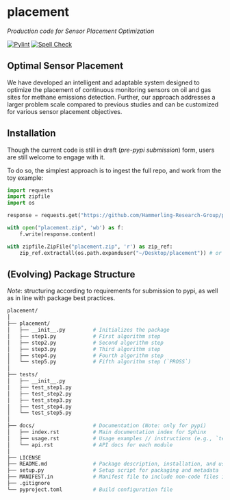 # placement
*Production code for Sensor Placement Optimization*

[![Pylint](https://github.com/Hammerling-Research-Group/placement/actions/workflows/pylint.yml/badge.svg)](https://github.com/Hammerling-Research-Group/placement/actions/workflows/pylint.yml)
[![Spell Check](https://github.com/Hammerling-Research-Group/placement/actions/workflows/spellcheck.yml/badge.svg)](https://github.com/Hammerling-Research-Group/placement/actions/workflows/spellcheck.yml)

## Optimal Sensor Placement

We have developed an intelligent and adaptable system designed to optimize the placement of continuous monitoring sensors on oil and gas sites for methane emissions detection. Further, our approach addresses a larger problem scale compared to previous studies and can be customized for various sensor placement objectives.

## Installation

Though the current code is still in draft (*pre-pypi submission*) form, users are still welcome to engage with it. 

To do so, the simplest approach is to ingest the full repo, and work from the toy example: 

```python
import requests
import zipfile
import os

response = requests.get("https://github.com/Hammerling-Research-Group/placement/archive/refs/heads/main.zip")

with open("placement.zip", 'wb') as f:
    f.write(response.content)

with zipfile.ZipFile("placement.zip", 'r') as zip_ref:
    zip_ref.extractall(os.path.expanduser("~/Desktop/placement")) # or wherever you'd like to store the code
```

## (Evolving) Package Structure

*Note*: structuring according to requirements for submission to pypi, as well as in line with package best practices. 

```bash
placement/
│
├── placement/
│   ├── __init__.py         # Initializes the package
│   ├── step1.py            # First algorithm step
│   ├── step2.py            # Second algorithm step
│   ├── step3.py            # Third algorithm step
│   ├── step4.py            # Fourth algorithm step
│   └── step5.py            # Fifth algorithm step (`PROSS`)
│
├── tests/
│   ├── __init__.py           
│   ├── test_step1.py
│   ├── test_step2.py
│   ├── test_step3.py
│   ├── test_step4.py
│   └── test_step5.py
│
├── docs/                   # Documentation (Note: only for pypi)
│   ├── index.rst           # Main documentation index for Sphinx
│   ├── usage.rst           # Usage examples // instructions (e.g., `test_PROSS`)
│   └── api.rst             # API docs for each module
│
├── LICENSE
├── README.md               # Package description, installation, and usage instructions
├── setup.py                # Setup script for packaging and metadata
├── MANIFEST.in             # Manifest file to include non-code files in the package
├── .gitignore
└── pyproject.toml          # Build configuration file
```
